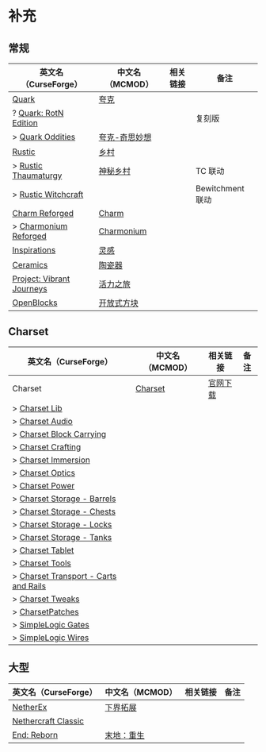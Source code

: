 # 补充

## 常规

| 英文名（CurseForge）                                                                               | 中文名（MCMOD）                                       | 相关链接 | 备注             |
| -------------------------------------------------------------------------------------------------- | ----------------------------------------------------- | -------- | ---------------- |
| [Quark](https://www.curseforge.com/minecraft/mc-mods/quark)                                        | [夸克](https://www.mcmod.cn/class/527.html)           |          |                  |
| ? [Quark: RotN Edition](https://www.curseforge.com/minecraft/mc-mods/quark-rotn-edition)           |                                                       |          | 复刻版           |
| > [Quark Oddities](https://www.curseforge.com/minecraft/mc-mods/quark-oddities)                    | [夸克-奇思妙想](https://www.mcmod.cn/class/1823.html) |          |                  |
| [Rustic](https://www.curseforge.com/minecraft/mc-mods/rustic)                                      | [乡村](https://www.mcmod.cn/class/1102.html)          |          |                  |
| > [Rustic Thaumaturgy](https://www.curseforge.com/minecraft/mc-mods/rustic-thaumaturgy)            | [神秘乡村](https://www.mcmod.cn/class/2833.html)      |          | TC 联动          |
| > [Rustic Witchcraft](https://www.curseforge.com/minecraft/mc-mods/rusticwitchcraft)               |                                                       |          | Bewitchment 联动 |
| [Charm Reforged](https://www.curseforge.com/minecraft/mc-mods/charm-reforged)                      | [Charm](https://www.mcmod.cn/class/2069.html)         |          |                  |
| > [Charmonium Reforged](https://www.curseforge.com/minecraft/mc-mods/charmonium-reforged)          | [Charmonium](https://www.mcmod.cn/class/3578.html)    |          |                  |
| [Inspirations](https://www.curseforge.com/minecraft/mc-mods/inspirations)                          | [灵感](https://www.mcmod.cn/class/1122.html)          |          |                  |
| [Ceramics](https://www.curseforge.com/minecraft/mc-mods/ceramics)                                  | [陶瓷器](https://www.mcmod.cn/class/1427.html)        |          |                  |
| [Project: Vibrant Journeys](https://www.curseforge.com/minecraft/mc-mods/project-vibrant-journeys) | [活力之旅](https://www.mcmod.cn/class/1564.html)      |          |                  |
| [OpenBlocks](https://www.curseforge.com/minecraft/mc-mods/openblocks)                              | [开放式方块](https://www.mcmod.cn/class/222.html)     |          |                  |

## Charset

| 英文名（CurseForge）                                                                                                    | 中文名（MCMOD）                                 | 相关链接                                      | 备注 |
| ----------------------------------------------------------------------------------------------------------------------- | ----------------------------------------------- | --------------------------------------------- | ---- |
| Charset                                                                                                                 | [Charset](https://www.mcmod.cn/class/1571.html) | [官网下载](https://charset.asie.pl/download/) |      |
| > [Charset Lib](https://www.curseforge.com/minecraft/mc-mods/charset-lib)                                               |                                                 |                                               |      |
| > [Charset Audio](https://www.curseforge.com/minecraft/mc-mods/charset-audio)                                           |                                                 |                                               |      |
| > [Charset Block Carrying](https://www.curseforge.com/minecraft/mc-mods/charset-block-carrying)                         |                                                 |                                               |      |
| > [Charset Crafting](https://www.curseforge.com/minecraft/mc-mods/charset-crafting)                                     |                                                 |                                               |      |
| > [Charset Immersion](https://www.curseforge.com/minecraft/mc-mods/charset-immersion)                                   |                                                 |                                               |      |
| > [Charset Optics](https://www.curseforge.com/minecraft/mc-mods/charset-optics)                                         |                                                 |                                               |      |
| > [Charset Power](https://www.curseforge.com/minecraft/mc-mods/charset-power)                                           |                                                 |                                               |      |
| > [Charset Storage - Barrels](https://www.curseforge.com/minecraft/mc-mods/charset-storage-barrels)                     |                                                 |                                               |      |
| > [Charset Storage - Chests](https://www.curseforge.com/minecraft/mc-mods/charset-storage-chests)                       |                                                 |                                               |      |
| > [Charset Storage - Locks](https://www.curseforge.com/minecraft/mc-mods/charset-storage-locks)                         |                                                 |                                               |      |
| > [Charset Storage - Tanks](https://www.curseforge.com/minecraft/mc-mods/charset-storage-tanks)                         |                                                 |                                               |      |
| > [Charset Tablet](https://www.curseforge.com/minecraft/mc-mods/charset-tablet)                                         |                                                 |                                               |      |
| > [Charset Tools](https://www.curseforge.com/minecraft/mc-mods/charset-tools)                                           |                                                 |                                               |      |
| > [Charset Transport - Carts and Rails](https://www.curseforge.com/minecraft/mc-mods/charset-transport-carts-and-rails) |                                                 |                                               |      |
| > [Charset Tweaks](https://www.curseforge.com/minecraft/mc-mods/charset-tweaks)                                         |                                                 |                                               |      |
| > [CharsetPatches](https://www.curseforge.com/minecraft/mc-mods/charsetpatches)                                         |                                                 |                                               |      |
| > [SimpleLogic Gates](https://www.curseforge.com/minecraft/mc-mods/simplelogic-gates)                                   |                                                 |                                               |      |
| > [SimpleLogic Wires](https://www.curseforge.com/minecraft/mc-mods/simplelogic-wires)                                   |                                                 |                                               |      |

## 大型

| 英文名（CurseForge）                                                                    | 中文名（MCMOD）                                    | 相关链接 | 备注 |
| --------------------------------------------------------------------------------------- | -------------------------------------------------- | -------- | ---- |
| [NetherEx](https://www.curseforge.com/minecraft/mc-mods/netherex)                       | [下界拓展](https://www.mcmod.cn/class/942.html)    |          |      |
| [Nethercraft Classic](https://www.curseforge.com/minecraft/mc-mods/nethercraft-classic) |                                                    |          |      |
| [End: Reborn](https://www.curseforge.com/minecraft/mc-mods/end-reborn)                  | [末地：重生](https://www.mcmod.cn/class/2240.html) |          |      |
